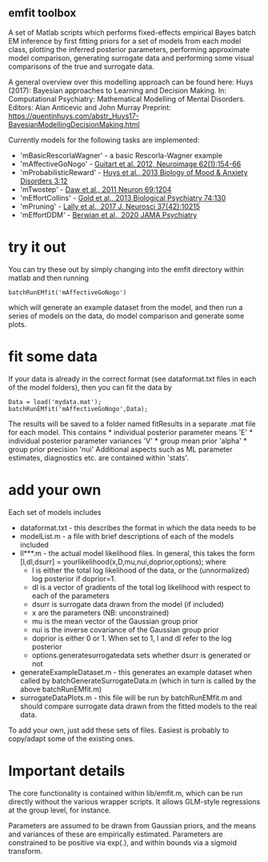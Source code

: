 
## emfit toolbox 

A set of Matlab scripts which performs fixed-effects empirical Bayes batch EM
inference by first fitting priors for a set of models from each model class,
plotting the inferred posterior parameters, performing approximate model
comparison, generating surrogate data and performing some visual comparisons of
the true and surrogate data. 

A general overview over this modelling approach can be found here: 
Huys (2017): Bayesian approaches to Learning and Decision Making. 
In: Computational Psychiatry: Mathematical Modelling of Mental Disorders. Editors: Alan Anticevic and John Murray
Preprint: https://quentinhuys.com/abstr_Huys17-BayesianModellingDecisionMaking.html

Currently models for the following tasks are implemented: 

* 'mBasicRescorlaWagner' - a basic Rescorla-Wagner example 
* 'mAffectiveGoNogo' - [Guitart et al. 2012, Neuroimage 62(1):154-66](http://dx.doi.org/10.1016/j.neuroimage.2012.04.024)
* 'mProbabilisticReward' - [Huys et al., 2013 Biology of Mood & Anxiety Disorders 3:12](https://quentinhuys.com/abstr_HuysEa13-MDDMetaAnalysis.html)
* 'mTwostep' - [Daw et al., 2011 Neuron 69:1204](https://doi.org/10.1016/j.neuron.2011.02.027)
* 'mEffortCollins' - [Gold et al., 2013 Biological Psychiatry 74:130](https://doi.org/10.1016/j.biopsych.2012.12.022)
* 'mPruning' - [Lally et al., 2017 J. Neurosci 37(42):10215](https://quentinhuys.com/abstr_LallyEa17-PruningfMRI.html)
* 'mEffortDDM' - [Berwian et al., 2020 JAMA Psychiatry](https://dx.doi.org/10.1001/jamapsychiatry.2019.4971)

# try it out 

You can try these out by simply changing into the emfit directory within matlab
and then running

	batchRunEMfit('mAffectiveGoNogo')

which will generate an example dataset from the model, and then run a series of
models on the data, do model comparison and generate some plots. 

# fit some data 

If your data is already in the correct format (see dataformat.txt files in each
of the model folders), then you can fit the data by 

	Data = load('mydata.mat');
	batchRunEMfit('mAffectiveGoNogo',Data);

The results will be saved to a folder named fitResults in a separate .mat file
for each model. This contains
	* individual posterior parameter means 'E'
	* individual posterior parameter variances 'V'
	* group mean prior 'alpha'
	* group prior precision 'nui'
Additional aspects such as ML parameter estimates, diagnostics etc. are
contained within 'stats'. 

# add your own

Each set of models includes 
* dataformat.txt - this describes the format in which the data needs to be 
* modelList.m - a file with brief descriptions of each of the models included 
* ll***.m - the actual model likelihood files. In general, this takes the form 
  [l,dl,dsurr] = yourlikelihood(x,D,mu,nui,doprior,options);
  where 
  	* l is either the total log likelihood of the data, or the (unnormalized)
	  log posterior if doprior=1. 
	* dl is a vector of gradients of the total log likelihood with respect to each of the parameters
	* dsurr is surrogate data drawn from the model (if included)
	* x are the parameters (NB: unconstrained)
	* mu is the mean vector of the Gaussian group prior 
	* nui is the inverse covariance of the Gaussian group prior 
	* doprior is either 0 or 1. When set to 1, l and dl refer to the log
	  posterior 
	* options.generatesurrogatedata sets whether dsurr is generated or not
* generateExampleDataset.m - this generates an example dataset when called by
  batchGenerateSurrogateData.m (which in turn is called by the above
  batchRunEMfit.m)
* surrogateDataPlots.m - this file will be run by batchRunEMfit.m and should
  compare surrogate data drawn from the fitted models to the real data. 

To add your own, just add these sets of files. Easiest is probably to
copy/adapt some of the existing ones. 

# Important details 

The core functionality is contained within lib/emfit.m, which can be run
directly without the various wrapper scripts. It allows GLM-style regressions at
the group level, for instance. 

Parameters are assumed to be drawn from Gaussian priors, and the means and
variances of these are empirically estimated. Parameters are constrained to be
positive via exp(.), and within bounds via a sigmoid transform. 


